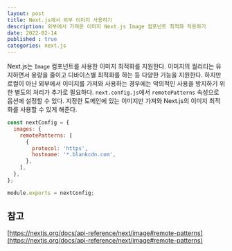 ```yaml
---
layout: post
title: Next.js에서 외부 이미지 사용하기
description: 외부에서 가져온 이미지 Next.js Image 컴포넌트 최적화 적용하기
date: 2022-02-14
published : true
categories: next.js
---
```


Next.js는 `Image` 컴포넌트를 사용한 이미지 최적화를 지원한다. 이미지의 퀄리티는 유지하면서 용량을 줄이고 디바이스별 최적화를 하는 등 다양한 기능을 지원한다. 하지만 로컬이 아닌 외부에서 이미지를 가져와 사용하는 경우에는 악의적인 사용을 방지하기 위한 별도의 처리가 추가로 필요하다. `next.config.js`에서 `remotePatterns` 속성으로 옵션에 설정할 수 있다. 지정한 도메인에 있는 이미지만 가져와 Next.js의 이미지 최적화를 사용할 수 있게 해준다.  

```jsx
const nextConfig = {
  images: {
    remotePatterns: [
      {
        protocol: 'https',
        hostname: '*.blankcdn.com',
      },
    ],
  },
};

module.exports = nextConfig;
```

## 참고
[https://nextjs.org/docs/api-reference/next/image#remote-patterns](https://nextjs.org/docs/api-reference/next/image#remote-patterns)  


